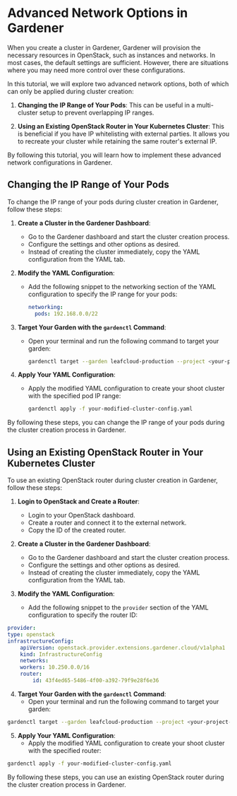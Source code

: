 # Advanced Network Options in Gardener

When you create a cluster in Gardener, Gardener will provision the necessary resources in OpenStack, such as instances and networks. In most cases, the default settings are sufficient. However, there are situations where you may need more control over these configurations.

In this tutorial, we will explore two advanced network options, both of which can only be applied during cluster creation:

1. **Changing the IP Range of Your Pods**: This can be useful in a multi-cluster setup to prevent overlapping IP ranges.

2. **Using an Existing OpenStack Router in Your Kubernetes Cluster**: This is beneficial if you have IP whitelisting with external parties. It allows you to recreate your cluster while retaining the same router's external IP.

By following this tutorial, you will learn how to implement these advanced network configurations in Gardener.

## Changing the IP Range of Your Pods

To change the IP range of your pods during cluster creation in Gardener, follow these steps:

1. **Create a Cluster in the Gardener Dashboard**:
    - Go to the Gardener dashboard and start the cluster creation process.
    - Configure the settings and other options as desired.
    - Instead of creating the cluster immediately, copy the YAML configuration from the YAML tab.

2. **Modify the YAML Configuration**:
    - Add the following snippet to the networking section of the YAML configuration to specify the IP range for your pods:
      ```yaml
      networking:
        pods: 192.168.0.0/22
      ```

3. **Target Your Garden with the `gardenctl` Command**:
    - Open your terminal and run the following command to target your garden:
      ```bash
      gardenctl target --garden leafcloud-production --project <your-project-id>
      ```

4. **Apply Your YAML Configuration**:
    - Apply the modified YAML configuration to create your shoot cluster with the specified pod IP range:
      ```bash
      gardenctl apply -f your-modified-cluster-config.yaml
      ```

By following these steps, you can change the IP range of your pods during the cluster creation process in Gardener.

## Using an Existing OpenStack Router in Your Kubernetes Cluster

To use an existing OpenStack router during cluster creation in Gardener, follow these steps:

1. **Login to OpenStack and Create a Router**:
    - Login to your OpenStack dashboard.
    - Create a router and connect it to the external network.
    - Copy the ID of the created router.

2. **Create a Cluster in the Gardener Dashboard**:
    - Go to the Gardener dashboard and start the cluster creation process.
    - Configure the settings and other options as desired.
    - Instead of creating the cluster immediately, copy the YAML configuration from the YAML tab.

3. **Modify the YAML Configuration**:
    - Add the following snippet to the `provider` section of the YAML configuration to specify the router ID:
```yaml
provider:
type: openstack
infrastructureConfig:
    apiVersion: openstack.provider.extensions.gardener.cloud/v1alpha1
    kind: InfrastructureConfig
    networks:
    workers: 10.250.0.0/16
    router:
        id: 43f4ed65-5486-4f00-a392-79f9e28f6e36
```

4. **Target Your Garden with the `gardenctl` Command**:
    - Open your terminal and run the following command to target your garden:
```bash
gardenctl target --garden leafcloud-production --project <your-project-id>
```

5. **Apply Your YAML Configuration**:
    - Apply the modified YAML configuration to create your shoot cluster with the specified router:
```bash
gardenctl apply -f your-modified-cluster-config.yaml
```

By following these steps, you can use an existing OpenStack router during the cluster creation process in Gardener.

